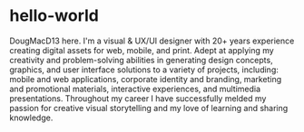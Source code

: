 # hello-world
DougMacD13 here. I'm a visual & UX/UI designer with 20+ years experience creating digital assets for web, mobile, and print. Adept at applying my creativity and problem-solving abilities in generating design concepts, graphics, and user interface solutions to a variety of projects, including: mobile and web applications, corporate identity and branding, marketing and promotional materials, interactive experiences, and multimedia presentations. Throughout my career I have successfully melded my passion for creative visual storytelling and my love of learning and sharing knowledge.
